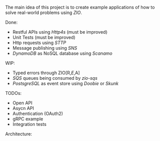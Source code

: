 The main idea of this project is to create example applications of how to solve real-world problems using *ZIO*.

Done: 
  -  Restful APIs using *Http4s* (must be improved) 
  - Unit Tests (must be improved)
  - Http requests using *STTP*
  - Message publishing using *SNS*
  - *DynamoDB* as NoSQL database using *Scanamo*

WIP:
  - Typed errors through  ZIO[R,*E*,A]
  - *SQS* queues being consumed by *zio-sqs*
  - *PostsgreSQL* as event store using  *Doobie* or *Skunk* 

TODOs: 
  - Open API
  - Asycn API
  - Authentication (OAuth2)
  - gRPC example
  - Integration tests


Architecture: 
